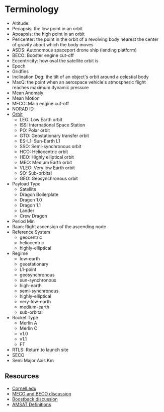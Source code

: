 # Terminology

* Altitude:
* Periapsis: the low point in an orbit
* Apoapsis: the high point in an orbit
* Pericenter: the point in the orbit of a revolving body nearest the center of gravity about which the body moves
* ASDS: Autonomous spaceport drone ship (landing platform)
* BECO: Booster engine cut-off
* Eccentricity: how oval the satellite orbit is
* Epoch
* Gridfins
* Inclination Deg: the tilt of an object's orbit around a celestial body
* MaxQ: the point when an aerospace vehicle's atmospheric flight reaches maximum dynamic pressure
* Mean Anomaly
* Mean Motion
* MECO: Main engine cut-off
* NORAD ID
* [Orbit](https://en.wikipedia.org/wiki/Geocentric_orbit)
  * LEO: Low Earth orbit
  * ISS: International Space Station
  * PO: Polar orbit
  * GTO: Geostationary transfer orbit
  * ES-L1: Sun-Earth L1
  * SSO: Semi-synchronous orbit
  * HCO: Heliocentric orbit
  * HEO: Highly elliptical orbit
  * MEO: Medium Earth orbit
  * VLEO: Very low Earth orbit
  * SO: Sub-orbital
  * GEO: Geosynchronous orbit
* Payload Type
  * Satellite
  * Dragon Boilerplate
  * Dragon 1.0
  * Dragon 1.1
  * Lander
  * Crew Dragon
* Period Min
* Raan: Right ascension of the ascending node
* Reference System
  * geocentric
  * heliocentric
  * highly-elliptical
* Regime
  * low-earth
  * geostationary
  * L1-point
  * geosynchronous
  * sun-synchronous
  * high-earth
  * semi-synchronous
  * highly-elliptical
  * very-low-earth
  * medium-earth
  * sub-orbital
* Rocket Type
  * Merlin A
  * Merlin C
  * v1.0
  * v1.1
  * FT
* RTLS: Return to launch site
* SECO
* Semi Major Axis Km

## Resources

* [Cornell.edu](https://www.classe.cornell.edu/~seb/celestia/orbital-parameters.html)
* [MECO and BECO discussion](https://www.reddit.com/r/spacex/comments/bcdss4/some_meco_and_beco_speeds/)
* [Boostback discussion](https://www.reddit.com/r/spaceflight/comments/4tp3ak/respacex_how_does_the_boostback_maneuver_work/)
* [AMSAT Definitions](https://www.amsat.org/keplerian-elements-tutorial/)

